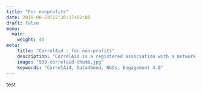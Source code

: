 ```yaml
---
title: "For nonprofits"
date: 2018-08-23T12:38:17+02:00
draft: false
menu:
  main:
    weight: 40
meta:
    title: "CorrelAid - for non-profits"
    description: "CorrelAid is a registered association with a network of 650 data analysts"
    image: "509-correlaid-thumb.jpg"
    keywords: "CorrelAid, Data4Good, NGOs, Engagement 4.0"
---
```


test
